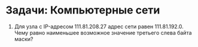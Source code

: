 # Задачи: Компьютерные сети



1. Для узла с IP-адресом 111.81.208.27 адрес сети равен 111.81.192.0. Чему равно наименьшее возможное значение третьего слева байта маски?



